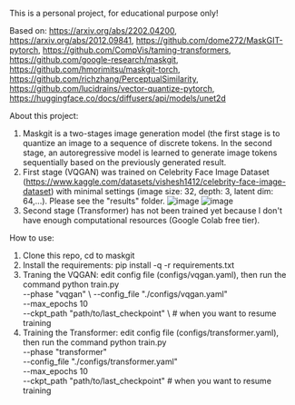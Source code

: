This is a personal project, for educational purpose only!

Based on:
  https://arxiv.org/abs/2202.04200,
  https://arxiv.org/abs/2012.09841,
  https://github.com/dome272/MaskGIT-pytorch,
  https://github.com/CompVis/taming-transformers,
  https://github.com/google-research/maskgit,
  https://github.com/hmorimitsu/maskgit-torch,
  https://github.com/richzhang/PerceptualSimilarity,
  https://github.com/lucidrains/vector-quantize-pytorch,
  https://huggingface.co/docs/diffusers/api/models/unet2d
  
About this project:
  1. Maskgit is a two-stages image generation model (the first stage is to quantize an image to a sequence of discrete tokens. In the second stage, an autoregressive model is learned to generate image tokens sequentially based on the previously generated result.
  2. First stage (VQGAN) was trained on Celebrity Face Image Dataset (https://www.kaggle.com/datasets/vishesh1412/celebrity-face-image-dataset) with minimal settings (image size: 32, depth: 3, latent dim: 64,...). Please see the "results" folder.
     ![image](https://github.com/tomsawyer0224/maskgit/assets/130035084/3b00811f-1fb4-471b-a998-18b3d6ed9e25)
     ![image](https://github.com/tomsawyer0224/maskgit/assets/130035084/619dcad6-67fe-4ba3-b474-b5b32334b113)
  3. Second stage (Transformer) has not been trained yet because I don't have enough computational resources (Google Colab free tier).

How to use:
  1. Clone this repo, cd to maskgit
  2. Install the requirements: pip install -q -r requirements.txt
  3. Traning the VQGAN: edit config file (configs/vqgan.yaml), then run the command
     python train.py \
       --phase "vqgan" \ 
       --config_file "./configs/vqgan.yaml" \
       --max_epochs 10 \
       --ckpt_path "path/to/last_checkpoint" \ # when you want to resume training
  5. Training the Transformer: edit config file (configs/transformer.yaml), then run the command
     python train.py \
       --phase "transformer" \
       --config_file "./configs/transformer.yaml" \
       --max_epochs 10 \
       --ckpt_path "path/to/last_checkpoint" # when you want to resume training
